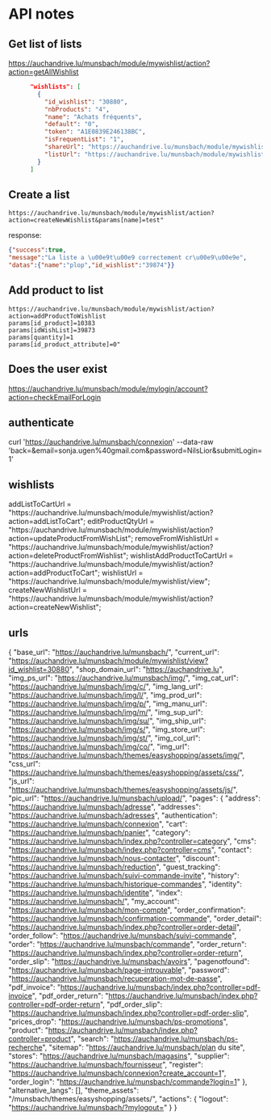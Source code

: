 # API notes

## Get list of lists

https://auchandrive.lu/munsbach/module/mywishlist/action?action=getAllWishlist

```json
      "wishlists": [
        {
          "id_wishlist": "30880",
          "nbProducts": "4",
          "name": "Achats fréquents",
          "default": "0",
          "token": "A1E0839E246138BC",
          "isFrequentList": "1",
          "shareUrl": "https://auchandrive.lu/munsbach/module/mywishlist/view?token=A1E0839E246138BC",
          "listUrl": "https://auchandrive.lu/munsbach/module/mywishlist/view?id_wishlist=30880"
        }
      ]
```

## Create a list

```url
https://auchandrive.lu/munsbach/module/mywishlist/action?action=createNewWishlist&params[name]=test"
```

response:
```json
{"success":true,
"message":"La liste a \u00e9t\u00e9 correctement cr\u00e9\u00e9e",
"datas":{"name":"plop","id_wishlist":"39874"}}
```


## Add product to list

```url
https://auchandrive.lu/munsbach/module/mywishlist/action?
action=addProductToWishlist
params[id_product]=10383
params[idWishList]=39873
params[quantity]=1
params[id_product_attribute]=0"
```

## Does the user exist

https://auchandrive.lu/munsbach/module/mylogin/account?action=checkEmailForLogin

## authenticate

curl 'https://auchandrive.lu/munsbach/connexion' --data-raw 'back=&email=sonja.ugen%40gmail.com&password=NilsLior&submitLogin=1'

## wishlists

addListToCartUrl = "https:\/\/auchandrive.lu\/munsbach\/module\/mywishlist\/action?action=addListToCart";
editProductQtyUrl = "https:\/\/auchandrive.lu\/munsbach\/module\/mywishlist\/action?action=updateProductFromWishList";
removeFromWishlistUrl = "https:\/\/auchandrive.lu\/munsbach\/module\/mywishlist\/action?action=deleteProductFromWishlist";
wishlistAddProductToCartUrl = "https:\/\/auchandrive.lu\/munsbach\/module\/mywishlist\/action?action=addProductToCart";
wishlistUrl = "https:\/\/auchandrive.lu\/munsbach\/module\/mywishlist\/view";
createNewWishlistUrl = "https:\/\/auchandrive.lu\/munsbach\/module\/mywishlist\/action?action=createNewWishlist";

## urls

{
  "base_url": "https://auchandrive.lu/munsbach/",
  "current_url": "https://auchandrive.lu/munsbach/module/mywishlist/view?id_wishlist=30880",
  "shop_domain_url": "https://auchandrive.lu",
  "img_ps_url": "https://auchandrive.lu/munsbach/img/",
  "img_cat_url": "https://auchandrive.lu/munsbach/img/c/",
  "img_lang_url": "https://auchandrive.lu/munsbach/img/l/",
  "img_prod_url": "https://auchandrive.lu/munsbach/img/p/",
  "img_manu_url": "https://auchandrive.lu/munsbach/img/m/",
  "img_sup_url": "https://auchandrive.lu/munsbach/img/su/",
  "img_ship_url": "https://auchandrive.lu/munsbach/img/s/",
  "img_store_url": "https://auchandrive.lu/munsbach/img/st/",
  "img_col_url": "https://auchandrive.lu/munsbach/img/co/",
  "img_url": "https://auchandrive.lu/munsbach/themes/easyshopping/assets/img/",
  "css_url": "https://auchandrive.lu/munsbach/themes/easyshopping/assets/css/",
  "js_url": "https://auchandrive.lu/munsbach/themes/easyshopping/assets/js/",
  "pic_url": "https://auchandrive.lu/munsbach/upload/",
  "pages": {
    "address": "https://auchandrive.lu/munsbach/adresse",
    "addresses": "https://auchandrive.lu/munsbach/adresses",
    "authentication": "https://auchandrive.lu/munsbach/connexion",
    "cart": "https://auchandrive.lu/munsbach/panier",
    "category": "https://auchandrive.lu/munsbach/index.php?controller=category",
    "cms": "https://auchandrive.lu/munsbach/index.php?controller=cms",
    "contact": "https://auchandrive.lu/munsbach/nous-contacter",
    "discount": "https://auchandrive.lu/munsbach/reduction",
    "guest_tracking": "https://auchandrive.lu/munsbach/suivi-commande-invite",
    "history": "https://auchandrive.lu/munsbach/historique-commandes",
    "identity": "https://auchandrive.lu/munsbach/identite",
    "index": "https://auchandrive.lu/munsbach/",
    "my_account": "https://auchandrive.lu/munsbach/mon-compte",
    "order_confirmation": "https://auchandrive.lu/munsbach/confirmation-commande",
    "order_detail": "https://auchandrive.lu/munsbach/index.php?controller=order-detail",
    "order_follow": "https://auchandrive.lu/munsbach/suivi-commande",
    "order": "https://auchandrive.lu/munsbach/commande",
    "order_return": "https://auchandrive.lu/munsbach/index.php?controller=order-return",
    "order_slip": "https://auchandrive.lu/munsbach/avoirs",
    "pagenotfound": "https://auchandrive.lu/munsbach/page-introuvable",
    "password": "https://auchandrive.lu/munsbach/recuperation-mot-de-passe",
    "pdf_invoice": "https://auchandrive.lu/munsbach/index.php?controller=pdf-invoice",
    "pdf_order_return": "https://auchandrive.lu/munsbach/index.php?controller=pdf-order-return",
    "pdf_order_slip": "https://auchandrive.lu/munsbach/index.php?controller=pdf-order-slip",
    "prices_drop": "https://auchandrive.lu/munsbach/ps-promotions",
    "product": "https://auchandrive.lu/munsbach/index.php?controller=product",
    "search": "https://auchandrive.lu/munsbach/ps-recherche",
    "sitemap": "https://auchandrive.lu/munsbach/plan du site",
    "stores": "https://auchandrive.lu/munsbach/magasins",
    "supplier": "https://auchandrive.lu/munsbach/fournisseur",
    "register": "https://auchandrive.lu/munsbach/connexion?create_account=1",
    "order_login": "https://auchandrive.lu/munsbach/commande?login=1"
  },
  "alternative_langs": [],
  "theme_assets": "/munsbach/themes/easyshopping/assets/",
  "actions": { "logout": "https://auchandrive.lu/munsbach/?mylogout=" }
}
